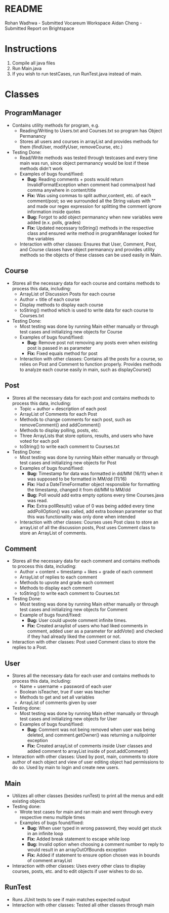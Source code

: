 # README
Rohan Wadhwa - Submitted Vocareum Workspace
Aidan Cheng - Submitted Report on Brightspace

# Instructions
1. Compile all java files
2. Run Main.java
3. If you wish to run testCases, run RunTest.java instead of main. 
# Classes 
## ProgramManager
- Contains utility methods for program, e.g.
    - Reading/Writing to Users.txt and Courses.txt so program has Object Permanancy
    - Stores all users and courses in arrayList and provides methods for them (findUser, modifyUser, removeCourse, etc.)
- Testing Done:
    - Read/Write methods was tested through testcases and every time main was run, since object permanancy would be lost if these methods didn't work
    - Examples of bugs found/fixed:
        - **Bug:** Reading comments + posts would return InvalidFormatException when comment had comma/post had comma anywhere in content/title
        - **Fix:** Was using commas to split author,content, etc. of each comment/post; so we surrounded all the String values with "" and made our regex expression for splitting the comment ignore information inside quotes
        - **Bug:** Forgot to add object permanancy when new variables were added (e.x. polls, grades)
        - **Fix:** Updated necessary toString() methods in the respective class and ensured write method in programManager looked for the variables
    - Interaction with other classes: Ensures that User, Comment, Post, and Course classes have object permanancy and provides utility methods so the objects of these classes can be used easily in Main.
## Course  
- Stores all the necessary data for each course and contains methods to process this data, including:
    - ArrayList of Discussion Posts for each course
    - Author + title of each course
    - Display methods to display each course
    - toString() method which is used to write data for each course to Courses.txt
- Testing Done:
    - Most testing was done by running Main either manually or through test cases and initializing new objects for Course
    - Examples of bugs found/fixed:
        - **Bug:** Remove post not removing any posts even when existing post is passed in as parameter
        - **Fix:** Fixed equals method for post
    - Interaction with other classes: Contains all the posts for a course, so relies on Post and Comment to function properly. Provides methods to analyze each course easily in main, such as displayCourse()

## Post  
- Stores all the necessary data for each post and contains methods to process this data, including: 
    - Topic + author + description of each post
    - ArrayList of Comments for each Post
    - Methods to change comments for each post, such as removeComment() and addComment()
    - Methods to display polling, posts, etc. 
    - Three ArrayLists that store options, results, and users who have voted for each poll
    - toString() to write each comment to Courses.txt
- Testing Done:
    - Most testing was done by running Main either manually or through test cases and initializing new objects for Post
    - Examples of bugs found/fixed:
        - **Bug:** Timestamp for data was formatted in dd/MM (16/11) when it was supposed to be formatted in MM/dd (11/16)
        - **Fix:** Had a DateTimeFormatter object responsible for formatting the timestamp, changed it from dd/MM to MM/dd
        - **Bug:** Poll would add extra empty options every time Courses.java was read.
        - **Fix:** Extra pollResult() value of 0 was being added every time addPollOption() was called, add extra boolean parameter so that this was functionality was only done when intended
    - Interaction with other classes: Courses uses Post class to store an arrayList of all the discussion posts, Post uses Comment class to store an ArrayList of comments.

## Comment  
- Stores all the necessary data for each comment and contains methods to process this data, including:
    - Author + content + timestamp + likes + grade of each comment
    - ArrayList of replies to each comment
    - Methods to upvote and grade each comment
    - Methods to display each comment
    - toString() to write each comment to Courses.txt
- Testing Done:
    - Most testing was done by running Main either manually or through test cases and initializing new objects for Comment
    - Example of bugs found/fixed:
        - **Bug:** User could upvote comment infinite times.
        - **Fix:** Created arraylist of users who had liked comments in comment, added user as a parameter for addVote() and checked if they had already liked the comment or not.
- Interaction with other classes: Post used Comment class to store the replies to a Post.

## User
- Stores all the necessary data for each user and contains methods to process this data, including:
    - Name + username + password of each user
    - Boolean isTeacher, true if user was teacher
    - Methods to get and set all variables
    - ArrayList of comments given by user
- Testing done:
    - Most testing was done by running Main either manually or through test cases and initializing new objects for User
    - Examples of bugs found/fixed:
        - **Bug:** Comment was not being removed when user was being deleted, and comment.getOwner() was returning a nullpointer exception
        - **Fix:** Created arrayList of comments inside User classes and added comment to arrayList inside of post.addComment()
- Interaction with other classes: Used by post, main, comments to store author of each object and view of user editing object had permissions to do so. Used by main to login and create new users.

## Main
- Utilizes all other classes (besides runTest) to print all the menus and edit existing objects
- Testing done:
    - Wrote test cases for main and ran main and went through every respective menu multiple times
    - Examples of bugs found/fixed:
        - **Bug:** When user typed in wrong password, they would get stuck in an infinite loop
        - **Fix:** Added break statement to escape while loop
        - **Bug:** Invalid option when choosing a comment number to reply to would result in an arrayOutOfBounds exception
        - **Fix:** Added if statement to ensure option chosen was in bounds of comment arrayList
- Interaction with other classes: Uses every other class to display courses, posts, etc. and to edit objects if user wishes to do so. 
## RunTest
- Runs JUnit tests to see if main matches expected output
- Interaction with other classes: Tested all other classes through main

